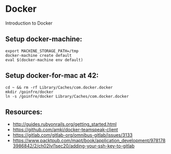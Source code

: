 # Docker

Introduction to Docker

## Setup docker-machine:
```
export MACHINE_STORAGE_PATH=/tmp  
docker-machine create default  
eval $(docker-machine env default)  
```

## Setup docker-for-mac at 42:
```
cd ~ && rm -rf Library/Caches/com.docker.docker
mkdir /goinfre/docker
ln -s /goinfre/docker Library/Caches/com.docker.docker
```

## Resources:
- http://guides.rubyonrails.org/getting_started.html
- https://github.com/amki/docker-teamspeak-client
- https://gitlab.com/gitlab-org/omnibus-gitlab/issues/3133
- https://www.packtpub.com/mapt/book/application_development/9781783986842/2/ch02lvl1sec20/adding-your-ssh-key-to-gitlab
